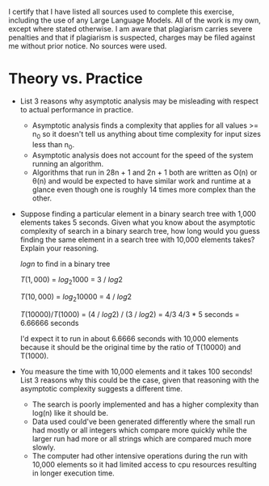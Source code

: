 I certify that I have listed all sources used to complete this exercise, including the use of any Large Language Models. All of the work is my own, except where stated otherwise. I am aware that plagiarism carries severe penalties and that if plagiarism is suspected, charges may be filed against me without prior notice.
No sources were used.
# Theory vs. Practice

- List 3 reasons why asymptotic analysis may be misleading with respect to
  actual performance in practice.
  - Asymptotic analysis finds a complexity that applies for all values >= n<sub>0</sub> so it doesn't tell us anything about time complexity for input sizes less than n<sub>0</sub>.
  - Asymptotic analysis does not account for the speed of the system running an algorithm.
  - Algorithms that run in 28n + 1 and 2n + 1 both are written as O(n) or θ(n) and would be expected to have similar work and runtime at a glance even though one is roughly 14 times more complex than the other.


- Suppose finding a particular element in a binary search tree with 1,000
  elements takes 5 seconds. Given what you know about the asymptotic complexity
  of search in a binary search tree, how long would you guess finding the same
  element in a search tree with 10,000 elements takes? Explain your reasoning.

  $log{n}$ to find in a binary tree
  
  $T(1,000)$ = $log{_2}{1000}$ = 3 / $log{2}$
  
  $T(10,000)$ = $log{_2}{10000}$ = 4 / $log{2}$

  $T(10000) / T(1000)$ = (4 / $log{2}$) / (3 / $log{2}$) = 4/3
  4/3 * 5 seconds = 6.66666 seconds

  I'd expect it to run in about 6.6666 seconds with 10,000 elements because it should be the original time by the ratio of T(10000) and T(1000).
  

- You measure the time with 10,000 elements and it takes 100 seconds! List 3
  reasons why this could be the case, given that reasoning with the asymptotic
  complexity suggests a different time.
  - The search is poorly implemented and has a higher complexity than log(n) like it should be.
  - Data used could've been generated differently where the small run had mostly or all integers which compare more quickly while the larger run had more or all strings which are compared much more slowly.
  - The computer had other intensive operations during the run with 10,000 elements so it had limited access to cpu resources resulting in longer execution time.
